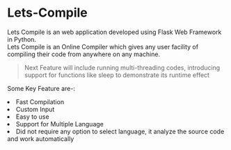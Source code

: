 # Lets-Compile
Lets Compile is an web application developed using Flask Web Framework in Python.\
Lets Compile is an Online Compiler which gives any user facility of compiling their code from anywhere on any machine.
> Next Feature will include running multi-threading codes, introducing support for functions like sleep to demonstrate its runtime effect

Some Key Feature are-:
<li>Fast Compilation</li>
<li>Custom Input</li><li>Easy to use</li>
<li>Support for Multiple Language</li>
<li>Did not require any option to select language, it analyze the source code and work automatically</li>

